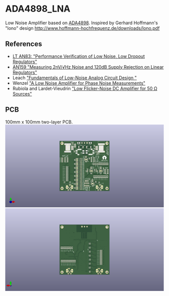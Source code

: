 # ADA4898_LNA
Low Noise Amplifier based on [ADA4898](https://www.analog.com/en/products/ada4898-1.html).
Inspired by Gerhard Hoffmann's "lono" design  http://www.hoffmann-hochfrequenz.de/downloads/lono.pdf

## References

- [LT AN83: "Performance Verification of Low Noise, Low Dropout Regulators"](https://www.analog.com/media/en/technical-documentation/application-notes/an83f.pdf)
- [AN159 "Measuring 2nV/√Hz Noise and 120dB Supply Rejection on Linear Regulators"](https://www.analog.com/en/app-notes/an-159.html)
- Leach ["Fundamentals of Low-Noise Analog Circuit Design "](https://leachlegacy.ece.gatech.edu/papers/AnalogNoise.pdf)
- Wenzel ["A Low Noise Amplifier for Phase Noise Measurements"](http://www.wenzel.com/wp-content/uploads/lowamp.pdf)
- Rubiola and Lardet-Vieudrin ["Low Flicker-Noise DC Amplifier for 50 Ω Sources"](http://rubiola.org/pdf-articles/conference/2004-fcs-dc-amplifier.pdf)

## PCB
100mm x 100mm two-layer PCB.
![PCB front](doc/ADA4898_LNA_pcb_front.png "pcb front")
![PCB back](doc/ADA4898_LNA_pcb_back.png "pcb back")
